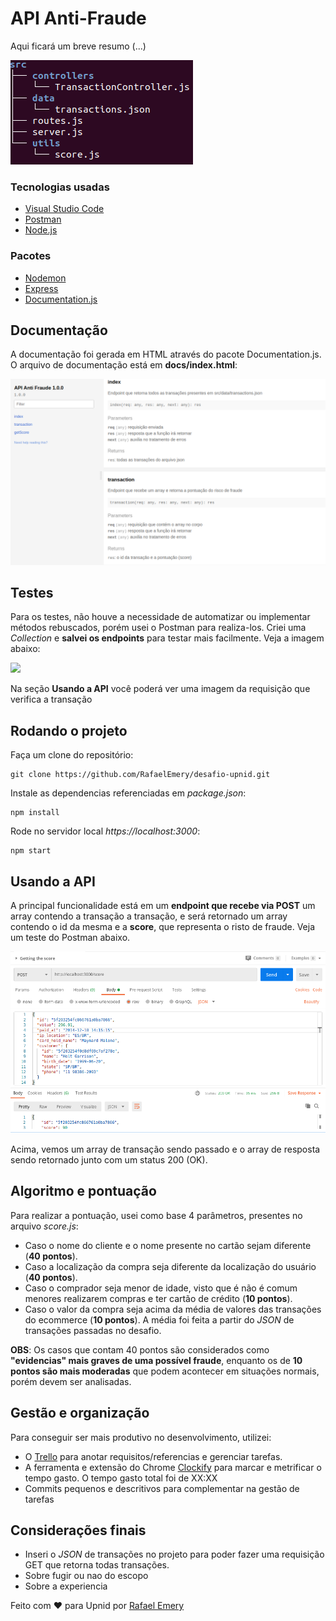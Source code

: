 # API Anti-Fraude

Aqui ficará um breve resumo (...)

![](assets/src-img.png)


### Tecnologias usadas

- [Visual Studio Code]()
- [Postman]()
- [Node.js]()

### Pacotes

- [Nodemon]()
- [Express]()
- [Documentation.js](https://github.com/documentationjs/documentation)

## Documentação

A documentação foi gerada em HTML através do pacote Documentation.js. O arquivo de documentação está em **docs/index.html**:

![](assets/doc-img.png)

## Testes

Para os testes, não houve a necessidade de automatizar ou implementar métodos rebuscados, porém usei o Postman para realiza-los. Criei uma *Collection* e **salvei os endpoints** para testar mais facilmente. Veja a imagem abaixo:

![](collection-img.png)

Na seção **Usando a API** você poderá ver uma imagem da requisição que verifica a transação

## Rodando o projeto

Faça um clone do repositório:
```
git clone https://github.com/RafaelEmery/desafio-upnid.git
```

Instale as dependencias referenciadas em *package.json*:
```
npm install
```

Rode no servidor local *https://localhost:3000*:
```
npm start
```

## Usando a API

A principal funcionalidade está em um **endpoint que recebe via POST** um array contendo a transação a transação, e será retornado um array contendo o id da mesma e a **score**, que representa o risto de fraude. Veja um teste do Postman abaixo.

![](assets/postman-img.png)

Acima, vemos um array de transação sendo passado e o array de resposta sendo retornado junto com um status 200 (OK).

## Algoritmo e pontuação

Para realizar a pontuação, usei como base 4 parâmetros, presentes no arquivo *score.js*:
- Caso o nome do cliente e o nome presente no cartão sejam diferente (**40 pontos**).
- Caso a localização da compra seja diferente da localização do usuário (**40 pontos**).
- Caso o comprador seja menor de idade, visto que é não é comum menores realizarem compras e ter cartão de crédito (**10 pontos**).
- Caso o valor da compra seja acima da média de valores das transações do ecommerce (**10 pontos**). A média foi feita a partir do *JSON* de transações passadas no desafio.

**OBS**: Os casos que contam 40 pontos são considerados como **"evidencias" mais graves de uma possível fraude**, enquanto os de **10 pontos são mais moderadas** que podem acontecer em situações normais, porém devem ser analisadas.

## Gestão e organização

Para conseguir ser mais produtivo no desenvolvimento, utilizei:
- O [Trello]() para anotar requisitos/referencias e gerenciar tarefas.
- A ferramenta e extensão do Chrome [Clockify]() para marcar e metrificar o tempo gasto. O tempo gasto total foi de XX:XX
- Commits pequenos e descritivos para complementar na gestão de tarefas

## Considerações finais

- Inseri o *JSON* de transações no projeto para poder fazer uma requisição GET que retorna todas transações.
- Sobre fugir ou nao do escopo
- Sobre a experiencia


Feito com :hearts: para Upnid por [Rafael Emery](https://rafaelemery.github.io)


